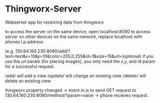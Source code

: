 # Thingworx-Server
Webserver app for receiving data from thingworx

to access the server on the same device, open localhost:8080
to access server on other devices on the same network, replace localhost with phones i.p address

(e.g. 130.64.160.230:8080/add/?text=text&x=10&y=10&color=255,0,255&id=1&size=15&url=(optional)
if you use the url param (for placing images), you only need the x,y, and id param for a successful request.

/add/ will add a view
/update/ will change an existing view
/delete/ will delete an existing view

thingworx property changed -> event in js to send GET request to 130.64.160.230:8080/method/?param=value -> phone recieves request.
